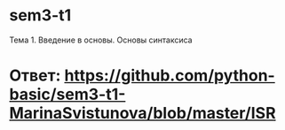 # sem3-t1
Тема 1. Введение в основы. Основы синтаксиса

# Ответ: https://github.com/python-basic/sem3-t1-MarinaSvistunova/blob/master/ISR
